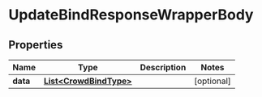 

# UpdateBindResponseWrapperBody


## Properties

Name | Type | Description | Notes
------------ | ------------- | ------------- | -------------
**data** | [**List&lt;CrowdBindType&gt;**](CrowdBindType.md) |  |  [optional]



